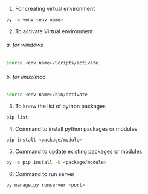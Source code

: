 1. For creating virtual environment
```bash
py -m venv <env name>
```

2. To activate Virtual environment
###### a. for windows
```bash
source <env name>/Scripts/activate
```
###### b. for linux/mac
```bash
source <env name>/bin/activate
```

3. To know the list of python packages
```bash
pip list
```

4. Command to install python packages or modules
```bash
pip install <package/module>
```

5. Command to update existing packages or modules
```bash
py -m pip install -U <package/module>
```

6. Command to run server
```bash
py manage.py runserver <port>

```

